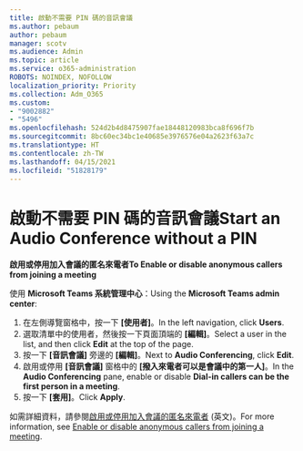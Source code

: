 ```yaml
---
title: 啟動不需要 PIN 碼的音訊會議
ms.author: pebaum
author: pebaum
manager: scotv
ms.audience: Admin
ms.topic: article
ms.service: o365-administration
ROBOTS: NOINDEX, NOFOLLOW
localization_priority: Priority
ms.collection: Adm_O365
ms.custom:
- "9002882"
- "5496"
ms.openlocfilehash: 524d2b4d8475907fae18448120983bca8f696f7b
ms.sourcegitcommit: 8bc60ec34bc1e40685e3976576e04a2623f63a7c
ms.translationtype: HT
ms.contentlocale: zh-TW
ms.lasthandoff: 04/15/2021
ms.locfileid: "51828179"
---
```

# <a name="start-an-audio-conference-without-a-pin"></a><span data-ttu-id="065a5-102">啟動不需要 PIN 碼的音訊會議</span><span class="sxs-lookup"><span data-stu-id="065a5-102">Start an Audio Conference without a PIN</span></span>

<span data-ttu-id="065a5-103">**啟用或停用加入會議的匿名來電者**</span><span class="sxs-lookup"><span data-stu-id="065a5-103">**To Enable or disable anonymous callers from joining a meeting**</span></span>

<span data-ttu-id="065a5-104">使用 **Microsoft Teams 系統管理中心**：</span><span class="sxs-lookup"><span data-stu-id="065a5-104">Using the **Microsoft Teams admin center**:</span></span>

1. <span data-ttu-id="065a5-105">在左側導覽窗格中，按一下 **[使用者]**。</span><span class="sxs-lookup"><span data-stu-id="065a5-105">In the left navigation, click **Users**.</span></span>
2. <span data-ttu-id="065a5-106">選取清單中的使用者，然後按一下頁面頂端的 **[編輯]**。</span><span class="sxs-lookup"><span data-stu-id="065a5-106">Select a user in the list, and then click **Edit** at the top of the page.</span></span>
3. <span data-ttu-id="065a5-107">按一下 **[音訊會議]** 旁邊的 **[編輯]**。</span><span class="sxs-lookup"><span data-stu-id="065a5-107">Next to **Audio Conferencing**, click **Edit**.</span></span>
4. <span data-ttu-id="065a5-108">啟用或停用 **[音訊會議]** 窗格中的 **[撥入來電者可以是會議中的第一人]**。</span><span class="sxs-lookup"><span data-stu-id="065a5-108">In the **Audio Conferencing** pane, enable or disable **Dial-in callers can be the first person in a meeting**.</span></span>
5. <span data-ttu-id="065a5-109">按一下 **[套用]**。</span><span class="sxs-lookup"><span data-stu-id="065a5-109">Click **Apply**.</span></span>

<span data-ttu-id="065a5-110">如需詳細資料，請參閱[啟用或停用加入會議的匿名來電者](https://docs.microsoft.com/microsoftteams/start-an-audio-conference-over-the-phone-without-a-pin-in-teams) (英文)。</span><span class="sxs-lookup"><span data-stu-id="065a5-110">For more information, see [Enable or disable anonymous callers from joining a meeting](https://docs.microsoft.com/microsoftteams/start-an-audio-conference-over-the-phone-without-a-pin-in-teams).</span></span>
